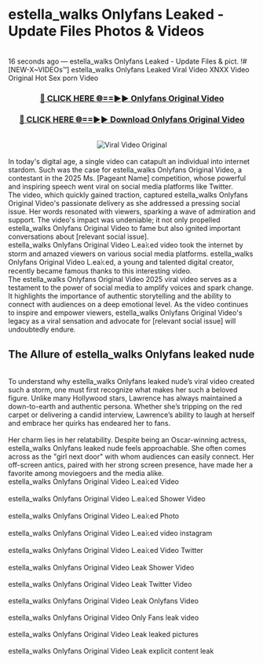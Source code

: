 # estella_walks Onlyfans Leaked - Update Files Photos & Videos 
<br>
16 seconds ago — estella_walks Onlyfans Leaked - Update Files & pict. !#[NEW-X~VIDEOs™] estella_walks Onlyfans Leaked Viral Video XNXX Video Original Hot Sex porn Video
<br>
<div align="center">
<h3><a href="http://freeplayer.one?title=estella_walks&ref=25OR" rel="nofollow">🔴 CLICK HERE 🌐==►► Onlyfans Original Video</a></h3>
<h3><a href="http://freeplayer.one?title=estella_walks&ref=25OR" rel="nofollow">🔴 CLICK HERE 🌐==►► Download Onlyfans Original Video</a></h3>
<br>
<a href="http://freeplayer.one?title=estella_walks&ref=25OR" rel="nofollow" data-target="animated-image.originalLink"><img src="https://i.ibb.co.com/xMMVF88/686577567.gif" alt="Viral Video Original" style="max-width: 100%; display: inline-block;" data-target="animated-image.originalImage"></a>
</div>
<br>
In today's digital age, a single video can catapult an individual into internet stardom. Such was the case for estella_walks Onlyfans Original Video, a contestant in the 2025 Ms. [Pageant Name] competition, whose powerful and inspiring speech went viral on social media platforms like Twitter.
<br>
The video, which quickly gained traction, captured estella_walks Onlyfans Original Video's passionate delivery as she addressed a pressing social issue. Her words resonated with viewers, sparking a wave of admiration and support. The video's impact was undeniable; it not only propelled estella_walks Onlyfans Original Video to fame but also ignited important conversations about [relevant social issue].
<br>
estella_walks Onlyfans Original Video L.ea𝚔ed video took the internet by storm and amazed viewers on various social media platforms. estella_walks Onlyfans Original Video L.ea𝚔ed, a young and talented digital creator, recently became famous thanks to this interesting video.
<br>
The estella_walks Onlyfans Original Video 2025 viral video serves as a testament to the power of social media to amplify voices and spark change. It highlights the importance of authentic storytelling and the ability to connect with audiences on a deep emotional level. As the video continues to inspire and empower viewers, estella_walks Onlyfans Original Video's legacy as a viral sensation and advocate for [relevant social issue] will undoubtedly endure.
<br>
<h2>The Allure of estella_walks Onlyfans leaked nude</h2>
<br>
To understand why estella_walks Onlyfans leaked nude’s viral video created such a storm, one must first recognize what makes her such a beloved figure. Unlike many Hollywood stars, Lawrence has always maintained a down-to-earth and authentic persona. Whether she’s tripping on the red carpet or delivering a candid interview, Lawrence’s ability to laugh at herself and embrace her quirks has endeared her to fans.
<br><br>
Her charm lies in her relatability. Despite being an Oscar-winning actress, estella_walks Onlyfans leaked nude feels approachable. She often comes across as the "girl next door" with whom audiences can easily connect. Her off-screen antics, paired with her strong screen presence, have made her a favorite among moviegoers and the media alike.
<br>
estella_walks Onlyfans Original Video L.ea𝚔ed Video
<br><br>
estella_walks Onlyfans Original Video L.ea𝚔ed Shower Video
<br><br>
estella_walks Onlyfans Original Video L.ea𝚔ed Photo
<br><br>
estella_walks Onlyfans Original Video L.ea𝚔ed video instagram
<br><br>
estella_walks Onlyfans Original Video L.ea𝚔ed Video Twitter
<br><br>
estella_walks Onlyfans Original Video Leak Shower Video
<br><br>
estella_walks Onlyfans Original Video Leak Twitter Video
<br><br>
estella_walks Onlyfans Original Video Leak Onlyfans Video
<br><br>
estella_walks Onlyfans Original Video Only Fans leak video
<br><br>
estella_walks Onlyfans Original Video Leak leaked pictures
<br><br>
estella_walks Onlyfans Original Video Leak explicit content leak